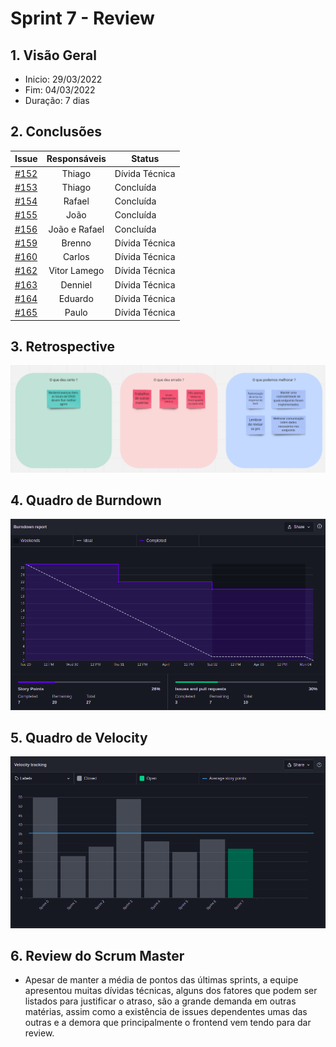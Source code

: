 # Sprint 7 - Review

## 1. Visão Geral
- Inicio: 29/03/2022
- Fim: 04/03/2022
- Duração: 7 dias
 
## 2. Conclusões
<center>

| Issue | Responsáveis | Status
|--|:-:|--|
|[#152](https://github.com/UnBArqDsw2021-2/2021.2_G4_CadernetaDeCampoDigital_docs/issues/152)|Thiago|Dívida Técnica|
|[#153](https://github.com/UnBArqDsw2021-2/2021.2_G4_CadernetaDeCampoDigital_docs/issues/153)|Thiago|Concluída|
|[#154](https://github.com/UnBArqDsw2021-2/2021.2_G4_CadernetaDeCampoDigital_docs/issues/154)|Rafael|Concluída|
|[#155](https://github.com/UnBArqDsw2021-2/2021.2_G4_CadernetaDeCampoDigital_docs/issues/155)|João|Concluída|
|[#156](https://github.com/UnBArqDsw2021-2/2021.2_G4_CadernetaDeCampoDigital_docs/issues/156)|João e Rafael|Concluída|
|[#159](https://github.com/UnBArqDsw2021-2/2021.2_G4_CadernetaDeCampoDigital_docs/issues/159)|Brenno|Dívida Técnica|
|[#160](https://github.com/UnBArqDsw2021-2/2021.2_G4_CadernetaDeCampoDigital_docs/issues/160)|Carlos|Dívida Técnica|
|[#162](https://github.com/UnBArqDsw2021-2/2021.2_G4_CadernetaDeCampoDigital_docs/issues/162)|Vitor Lamego|Dívida Técnica|
|[#163](https://github.com/UnBArqDsw2021-2/2021.2_G4_CadernetaDeCampoDigital_docs/issues/163)|Denniel|Dívida Técnica|
|[#164](https://github.com/UnBArqDsw2021-2/2021.2_G4_CadernetaDeCampoDigital_docs/issues/164)|Eduardo|Dívida Técnica|
|[#165](https://github.com/UnBArqDsw2021-2/2021.2_G4_CadernetaDeCampoDigital_docs/issues/165)|Paulo|Dívida Técnica|

</center>

## 3. Retrospective
<img src="../../assets/sprints/retrospective_7.png" class="zoom"/>

## 4. Quadro de Burndown
<img src="../../assets/sprints/burndown_7.png" class="zoom"/>

## 5. Quadro de Velocity
<img src="../../assets/sprints/velocity_7.png" class="zoom"/>

## 6. Review do Scrum Master
- Apesar de manter a média de pontos das últimas sprints, a equipe apresentou muitas dívidas técnicas, alguns dos fatores que podem ser listados para justificar o atraso, são a grande demanda em outras matérias, assim como a existência de issues dependentes umas das outras e a demora que principalmente o frontend vem tendo para dar review.

